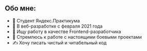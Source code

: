 ## Обо мне:

* 📘 Студент Яндекс.Практикума
* 🧐 В веб-разработке с февраля 2021 года
* 🎯 Ищу работу в качестве Frontend-разработчика
* 🧨 Стремлюсь к работе с настоящими боевыми проектами
* ✍ Хочу писать чистый и читабельный код


<!---
Beotrix3/Beotrix3 is a ✨ special ✨ repository because its `README.md` (this file) appears on your GitHub profile.
You can click the Preview link to take a look at your changes.
--->
